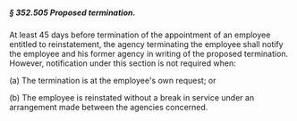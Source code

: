 ##### § 352.505 Proposed termination. #####

At least 45 days before termination of the appointment of an employee entitled to reinstatement, the agency terminating the employee shall notify the employee and his former agency in writing of the proposed termination. However, notification under this section is not required when:

(a) The termination is at the employee's own request; or

(b) The employee is reinstated without a break in service under an arrangement made between the agencies concerned.